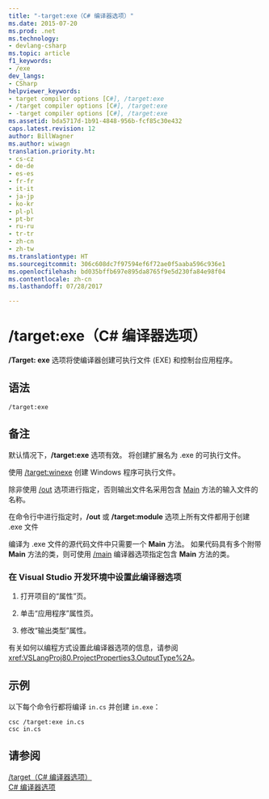 ```yaml
---
title: "-target:exe（C# 编译器选项）"
ms.date: 2015-07-20
ms.prod: .net
ms.technology:
- devlang-csharp
ms.topic: article
f1_keywords:
- /exe
dev_langs:
- CSharp
helpviewer_keywords:
- target compiler options [C#], /target:exe
- /target compiler options [C#], /target:exe
- -target compiler options [C#], /target:exe
ms.assetid: bda5717d-1b91-4848-956b-fcf85c30e432
caps.latest.revision: 12
author: BillWagner
ms.author: wiwagn
translation.priority.ht:
- cs-cz
- de-de
- es-es
- fr-fr
- it-it
- ja-jp
- ko-kr
- pl-pl
- pt-br
- ru-ru
- tr-tr
- zh-cn
- zh-tw
ms.translationtype: HT
ms.sourcegitcommit: 306c608dc7f97594ef6f72ae0f5aaba596c936e1
ms.openlocfilehash: bd035bffb697e895da8765f9e5d230fa84e98f04
ms.contentlocale: zh-cn
ms.lasthandoff: 07/28/2017

---
```

# <a name="targetexe-c-compiler-options"></a>/target:exe（C# 编译器选项）
**/Target: exe** 选项将使编译器创建可执行文件 (EXE) 和控制台应用程序。  
  
## <a name="syntax"></a>语法  
  
```console  
/target:exe  
```  
  
## <a name="remarks"></a>备注  
 默认情况下，**/target:exe** 选项有效。 将创建扩展名为 .exe 的可执行文件。  
  
 使用 [/target:winexe](../../../csharp/language-reference/compiler-options/target-winexe-compiler-option.md) 创建 Windows 程序可执行文件。  
  
 除非使用 [/out](../../../csharp/language-reference/compiler-options/out-compiler-option.md) 选项进行指定，否则输出文件名采用包含 [Main](../../../csharp/programming-guide/main-and-command-args/index.md) 方法的输入文件的名称。  
  
 在命令行中进行指定时，**/out** 或 **/target:module** 选项上所有文件都用于创建 .exe 文件  
  
 编译为 .exe 文件的源代码文件中只需要一个 **Main** 方法。 如果代码具有多个附带 **Main** 方法的类，则可使用 [/main](../../../csharp/language-reference/compiler-options/main-compiler-option.md) 编译器选项指定包含 **Main** 方法的类。  
  
### <a name="to-set-this-compiler-option-in-the-visual-studio-development-environment"></a>在 Visual Studio 开发环境中设置此编译器选项  
  
1.  打开项目的“属性”页。  
  
2.  单击“应用程序”属性页。  
  
3.  修改“输出类型”属性。  
  
 有关如何以编程方式设置此编译器选项的信息，请参阅 <xref:VSLangProj80.ProjectProperties3.OutputType%2A>。  
  
## <a name="example"></a>示例  
 以下每个命令行都将编译 `in.cs` 并创建 `in.exe`：  
  
```console  
csc /target:exe in.cs  
csc in.cs  
```  
  
## <a name="see-also"></a>请参阅  
 [/target（C# 编译器选项）](../../../csharp/language-reference/compiler-options/target-compiler-option.md)   
 [C# 编译器选项](../../../csharp/language-reference/compiler-options/index.md)

